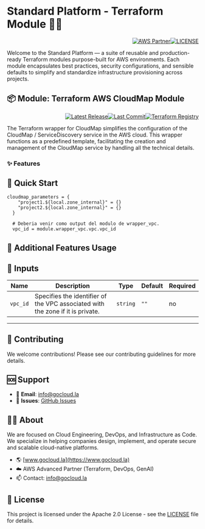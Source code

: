 # Standard Platform - Terraform Module 🚀🚀
<p align="right"><a href="https://partners.amazonaws.com/partners/0018a00001hHve4AAC/GoCloud"><img src="https://img.shields.io/badge/AWS%20Partner-Advanced-orange?style=for-the-badge&logo=amazonaws&logoColor=white" alt="AWS Partner"/></a><a href="LICENSE"><img src="https://img.shields.io/badge/License-Apache%202.0-green?style=for-the-badge&logo=apache&logoColor=white" alt="LICENSE"/></a></p>

Welcome to the Standard Platform — a suite of reusable and production-ready Terraform modules purpose-built for AWS environments.
Each module encapsulates best practices, security configurations, and sensible defaults to simplify and standardize infrastructure provisioning across projects.

## 📦 Module: Terraform AWS CloudMap Module
<p align="right"><a href="https://github.com/gocloudLa/terraform-aws-wrapper-cloudmap/releases/latest"><img src="https://img.shields.io/github/v/release/gocloudLa/terraform-aws-wrapper-cloudmap.svg?style=for-the-badge" alt="Latest Release"/></a><a href=""><img src="https://img.shields.io/github/last-commit/gocloudLa/terraform-aws-wrapper-cloudmap.svg?style=for-the-badge" alt="Last Commit"/></a><a href="https://registry.terraform.io/modules/gocloudLa/wrapper-cloudmap/aws"><img src="https://img.shields.io/badge/Terraform-Registry-7B42BC?style=for-the-badge&logo=terraform&logoColor=white" alt="Terraform Registry"/></a></p>
The Terraform wrapper for CloudMap simplifies the configuration of the CloudMap / ServiceDiscovery service in the AWS cloud. This wrapper functions as a predefined template, facilitating the creation and management of the CloudMap service by handling all the technical details.

### ✨ Features




## 🚀 Quick Start
```hcl
cloudmap_parameters = {
    "project1.${local.zone_internal}" = {}
    "project2.${local.zone_internal}" = {}
  }

  # Deberia venir como output del modulo de wrapper_vpc.
  vpc_id = module.wrapper_vpc.vpc.vpc_id
```


## 🔧 Additional Features Usage



## 📑 Inputs
| Name     | Description                                                                    | Type     | Default | Required |
| -------- | ------------------------------------------------------------------------------ | -------- | ------- | -------- |
| `vpc_id` | Specifies the identifier of the VPC associated with the zone if it is private. | `string` | `""`    | no       |








---

## 🤝 Contributing
We welcome contributions! Please see our contributing guidelines for more details.

## 🆘 Support
- 📧 **Email**: info@gocloud.la
- 🐛 **Issues**: [GitHub Issues](https://github.com/gocloudLa/issues)

## 🧑‍💻 About
We are focused on Cloud Engineering, DevOps, and Infrastructure as Code.
We specialize in helping companies design, implement, and operate secure and scalable cloud-native platforms.
- 🌎 [www.gocloud.la](https://www.gocloud.la)
- ☁️ AWS Advanced Partner (Terraform, DevOps, GenAI)
- 📫 Contact: info@gocloud.la

## 📄 License
This project is licensed under the Apache 2.0 License - see the [LICENSE](LICENSE) file for details. 